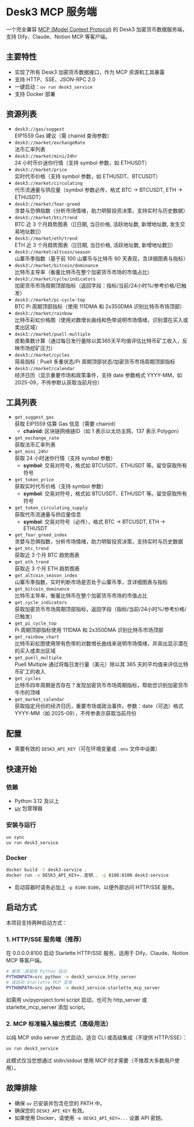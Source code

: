 # Desk3 MCP 服务端

一个完全兼容 [MCP (Model Context Protocol)](https://github.com/mcp-protocol/spec) 的 Desk3 加密货币数据服务端，支持 Dify、Claude、Notion MCP 等客户端。

## 主要特性

- 实现了所有 Desk3 加密货币数据接口，作为 MCP 资源和工具暴露
- 支持 HTTP、SSE、JSON-RPC 2.0
- 一键启动：`uv run desk3_service`
- 支持 Docker 部署

## 资源列表

- `desk3://gas/suggest`  
  EIP1559 Gas 建议（需 chainid 查询参数）
- `desk3://market/exchangeRate`  
  法币汇率列表
- `desk3://market/mini/24hr`  
  24 小时币价迷你行情（支持 symbol 参数，如 ETHUSDT）
- `desk3://market/price`  
  实时代币价格（支持 symbol 参数，如 ETHUSDT、BTCUSDT）
- `desk3://market/circulating`  
  代币流通量与供应量（symbol 参数必传，格式 BTC -> BTCUSDT, ETH -> ETHUSDT）
- `desk3://market/fear-greed`  
  贪婪与恐惧指数（分析市场情绪，助力明智投资决策，支持实时与历史数据）
- `desk3://market/btc/trend`  
  BTC 近 3 个月趋势图表（[[日期, 当日价格, 活跃地址数, 新增地址数, 发生交易地址数]]）
- `desk3://market/eth/trend`  
  ETH 近 3 个月趋势图表（[[日期, 当日价格, 活跃地址数, 新增地址数]]）
- `desk3://market/altcoin/season`  
  山寨币季指数（基于前 100 山寨币与比特币 90 天表现，含详细图表与指标）
- `desk3://market/bitcoin/dominance`  
  比特币主导率（衡量比特币在整个加密货币市场的市值占比）
- `desk3://market/cycle/indicators`  
  加密货币市场周期顶部指标（返回字段：指标/当前/24小时%/参考价格/已触发）
- `desk3://market/pi-cycle-top`  
  BTC Pi 周期顶部指标（使用 111DMA 和 2x350DMA 识别比特币市场顶部）
- `desk3://market/rainbow`  
  比特币彩虹价格图（使用对数增长曲线和色带说明市场情绪，识别潜在买入或卖出区域）
- `desk3://market/puell-multiple`  
  皮勒乘数计算（通过每日发行量除以其365天平均值评估比特币矿工收入，反映市场挖矿压力）
- `desk3://market/cycles`  
  简易指标：Puell 多重状态/Pi 周期顶部状态/加密货币市场周期顶部指标
- `desk3://market/calendar`  
  经济日历（显示重要市场和政策事件，支持 date 参数格式 YYYY-MM，如 2025-09，不传参默认获取当前月份）

## 工具列表

- `get_suggest_gas`  
  获取 EIP1559 估算 Gas 信息（需要 chainid）
  - **chainid**: 区块链网络链ID（如 1 表示以太坊主网，137 表示 Polygon）
- `get_exchange_rate`  
  获取法币汇率列表
- `get_mini_24hr`  
  获取 24 小时迷你行情（支持 symbol 参数）
  - **symbol**: 交易对符号，格式如 BTCUSDT、ETHUSDT 等。留空获取所有符号
- `get_token_price`  
  获取实时代币价格（支持 symbol 参数）
  - **symbol**: 交易对符号，格式如 BTCUSDT、ETHUSDT 等。留空获取所有符号
- `get_token_circulating_supply`  
  获取代币流通量与供应量信息
  - **symbol**: 交易对符号（必传），格式 BTC -> BTCUSDT, ETH -> ETHUSDT
- `get_fear_greed_index`  
  贪婪与恐惧指数，分析市场情绪，助力明智投资决策，支持实时与历史数据
- `get_btc_trend`  
  获取近 3 个月 BTC 趋势图表
- `get_eth_trend`  
  获取近 3 个月 ETH 趋势图表
- `get_altcoin_season_index`  
  山寨币季指数，实时判断市场是否处于山寨币季，含详细图表与指标
- `get_bitcoin_dominance`  
  比特币主导率，衡量比特币在整个加密货币市场的市值占比
- `get_cycle_indicators`  
  获取加密货币市场周期顶部指标，返回字段（指标/当前/24小时%/参考价格/已触发）
- `get_pi_cycle_top`  
  Pi 周期顶部指标使用 111DMA 和 2x350DMA 识别比特币市场顶部
- `get_rainbow_chart`  
  比特币彩虹图使用带有色带的对数增长曲线来说明市场情绪，并突出显示潜在的买入或卖出区域
- `get_puell_multiple`  
  Puell Multiple 通过将每日发行量（美元）除以其 365 天的平均值来评估比特币矿工的收入
- `get_cycles`  
  比特币四年周期是否存在？发现加密货币市场周期指标，帮助您识别加密货币牛市的顶峰
- `get_market_calendar`  
  获取指定月份的经济日历，重要市场或政治事件。参数：date（可选）格式 YYYY-MM（如 2025-09），不传参表示获取当前月份

## 配置

- 需要有效的 `DESK3_API_KEY`（可在环境变量或 `.env` 文件中设置）

## 快速开始

### 依赖

- Python 3.12 及以上
- [uv](https://docs.astral.sh/uv/getting-started/installation/) 包管理器

### 安装与运行

```bash
uv sync
uv run desk3_service
```

### Docker

```bash
docker build -t desk3-service .
docker run -e DESK3_API_KEY=..密钥.. -p 8100:8100 desk3-service
```

- 启动容器时请务必加上 `-p 8100:8100`，以便外部访问 HTTP/SSE 服务。

## 启动方式

本项目支持两种启动方式：

### 1. HTTP/SSE 服务端（推荐）

在 0.0.0.0:8100 启动 Starlette HTTP/SSE 服务，适用于 Dify、Claude、Notion MCP 等客户端。

```bash
# 推荐：直接用 Python 启动
PYTHONPATH=src python -m desk3_service.http_server
# 或启动 Starlette MCP 变体
PYTHONPATH=src python -m desk3_service.starlette_mcp_server
```

如需用 uv/pyproject.toml script 启动，也可为 http_server 或 starlette_mcp_server 添加 script。

### 2. MCP 标准输入输出模式（高级用法）

以纯 MCP stdio server 方式启动，适合 CLI 或高级集成（不提供 HTTP/SSE）：

```bash
uv run desk3_service
```

此模式仅当您想通过 stdin/stdout 使用 MCP 时才需要（不推荐大多数用户使用）。

## 故障排除

- 确保 `uv` 已安装并包含在您的 PATH 中。
- 确保您的 `DESK3_API_KEY` 有效。
- 如果使用 Docker，请使用 `-e DESK3_API_KEY=...` 设置 API 密钥。
